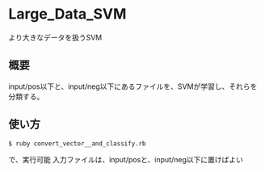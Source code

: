 # Large_Data_SVM
より大きなデータを扱うSVM

## 概要
input/pos以下と、input/neg以下にあるファイルを、SVMが学習し、それらを分類する。


## 使い方
```shell
$ ruby convert_vector__and_classify.rb
```
で、実行可能
入力ファイルは、input/posと、input/neg以下に置けばよい
